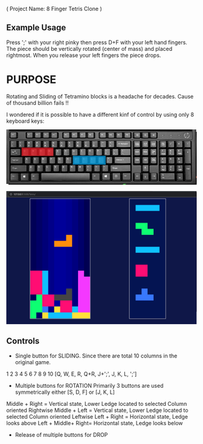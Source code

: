 
( Project Name: 8 Finger Tetris Clone )


## Example Usage

Press ';' with your right pinky then press D+F with your left hand fingers. 
The piece should be vertically rotated (center of mass) and placed rightmost.
When you release your left fingers the piece drops.

# PURPOSE

Rotating and Sliding of Tetramino blocks is a headache for decades.
Cause of thousand billion fails !!

I wondered if it is possible to have a different kinf of control by using only 8 keyboard keys:

![Alt Text](images/attach2.jpg?raw=true "ScreenShot")

![Alt Text](images/attach1.jpg?raw=true "ScreenShot")


## Controls
- Single button for SLIDING. Since there are total 10 columns in the original game.

 1  2  3  4   5    6     7  8  9   10
[Q, W, E, R, Q+R, J+';', J, K, L, ';']


- Multiple buttons for ROTATION
Primarily 3 buttons are used symmetrically either [S, D, F] or [J, K, L]

Middle + Right      = Vertical state, Lower Ledge located to selected Column oriented Rightwise
Middle + Left       = Vertical state, Lower Ledge located to selected Column oriented Leftwise
Left + Right        = Horizontal state, Ledge looks above
Left + Middle+ Right= Horizontal state, Ledge looks below


- Release of multiple buttons for DROP

